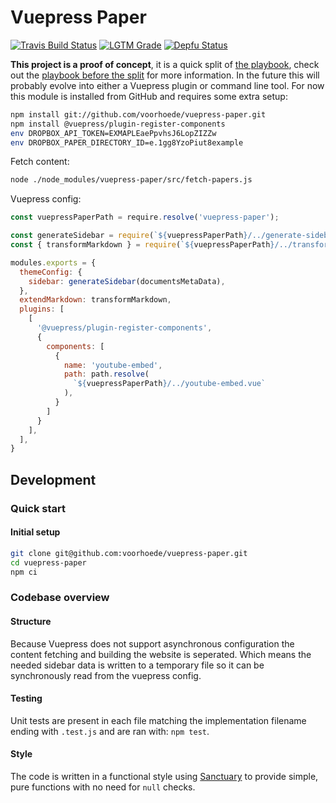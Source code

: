 # Vuepress Paper
[![Travis Build Status][travis-icon]][travis]
[![LGTM Grade][lgtm-icon]][lgtm]
[![Depfu Status][depfu-icon]][depfu]

**This project is a proof of concept**, it is a quick split of [the playbook](https://github.com/voorhoede/playbook/), check out the [playbook before the split](https://github.com/voorhoede/playbook/tree/e516faab25f6dd13976b9005973c29b74ce33a1d) for more information. In the future this will probably evolve into either a Vuepress plugin or command line tool. For now this module is installed from GitHub and requires some extra setup:
```sh
npm install git://github.com/voorhoede/vuepress-paper.git
npm install @vuepress/plugin-register-components
env DROPBOX_API_TOKEN=EXMAPLEaePpvhsJ6LopZIZZw
env DROPBOX_PAPER_DIRECTORY_ID=e.1gg8YzoPiut8example
```

Fetch content:
```sh
node ./node_modules/vuepress-paper/src/fetch-papers.js
```

Vuepress config:
```js
const vuepressPaperPath = require.resolve('vuepress-paper');

const generateSidebar = require(`${vuepressPaperPath}/../generate-sidebar.js`);
const { transformMarkdown } = require(`${vuepressPaperPath}/../transform.js`);

modules.exports = {
  themeConfig: {
    sidebar: generateSidebar(documentsMetaData),
  },
  extendMarkdown: transformMarkdown,
  plugins: [
    [
      '@vuepress/plugin-register-components',
      {
        components: [
          {
            name: 'youtube-embed',
            path: path.resolve(
              `${vuepressPaperPath}/../youtube-embed.vue`
            ),
          }
        ]
      }
    ],
  ],
}
```

## Development

### Quick start
#### Initial setup
```sh
git clone git@github.com:voorhoede/vuepress-paper.git
cd vuepress-paper
npm ci
```

### Codebase overview
#### Structure
Because Vuepress does not support asynchronous configuration the content fetching and building the website is seperated. Which means the needed sidebar data is written to a temporary file so it can be synchronously read from the vuepress config.

#### Testing
Unit tests are present in each file matching the implementation filename ending with `.test.js` and are ran with: `npm test`.

#### Style
The code is written in a functional style using [Sanctuary](https://sanctuary.js.org/) to provide simple, pure functions with no need for `null` checks.

[travis]: https://travis-ci.org/voorhoede/vuepress-paper/branches
[travis-icon]: https://img.shields.io/travis/voorhoede/vuepress-paper/master.svg?style=flat-square
[lgtm]: https://lgtm.com/projects/g/voorhoede/vuepress-paper/
[lgtm-icon]: https://img.shields.io/lgtm/grade/javascript/g/voorhoede/vuepress-paper.svg?style=flat-square
[depfu]: https://depfu.com/repos/github/voorhoede/vuepress-paper/
[depfu-icon]: https://img.shields.io/depfu/voorhoede/vuepress-paper?style=flat-square
